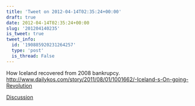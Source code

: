 ```yaml
---
title: 'Tweet on 2012-04-14T02:35:24+00:00'
draft: true
date: 2012-04-14T02:35:24+00:00
slug: '201204140235'
is_tweet: true
tweet_info:
  id: '190885920231264257'
  type: 'post'
  is_thread: False
---
```




How Iceland recovered from 2008 bankrupcy.  <http://www.dailykos.com/story/2011/08/01/1001662/-Iceland-s-On-going-Revolution>

[Discussion](https://x.com/sytelus/status/190885920231264257)
